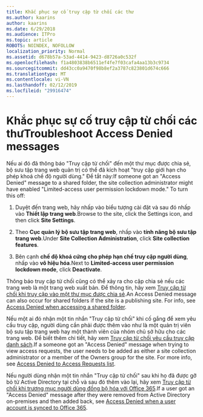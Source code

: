 ```yaml
---
title: Khắc phục sự cố truy cập từ chối các thư
ms.author: kaarins
author: kaarins
ms.date: 6/29/2018
ms.audience: ITPro
ms.topic: article
ROBOTS: NOINDEX, NOFOLLOW
localization_priority: Normal
ms.assetid: d678b57a-53ad-4414-9423-d8726a0c532f
ms.openlocfilehash: f1a4803838b6511ef4fe7f03cafa4aa13b3c9734
ms.sourcegitcommit: dd43cc0a9470f98b8ef2a3787c823801d674c666
ms.translationtype: MT
ms.contentlocale: vi-VN
ms.lasthandoff: 02/12/2019
ms.locfileid: "29916474"
---
```

# <a name="troubleshoot-access-denied-messages"></a><span data-ttu-id="8fc80-102">Khắc phục sự cố truy cập từ chối các thư</span><span class="sxs-lookup"><span data-stu-id="8fc80-102">Troubleshoot Access Denied messages</span></span>

<span data-ttu-id="8fc80-p101">Nếu ai đó đã thông báo "Truy cập từ chối" đến một thư mục được chia sẻ, bộ sưu tập trang web quản trị có thể đã kích hoạt "truy cập giới hạn cho phép khoá chế độ người dùng." Để tắt này:</span><span class="sxs-lookup"><span data-stu-id="8fc80-p101">If someone got an "Access Denied" message to a shared folder, the site collection administrator might have enabled "Limited-access user permission lockdown mode." To turn this off:</span></span> 
  
1. <span data-ttu-id="8fc80-105">Duyệt đến trang web, hãy nhấp vào biểu tượng cài đặt và sau đó nhấp vào **Thiết lập trang web**.</span><span class="sxs-lookup"><span data-stu-id="8fc80-105">Browse to the site, click the Settings icon, and then click **Site Settings**.</span></span>
    
2. <span data-ttu-id="8fc80-106">Theo **Cục quản lý bộ sưu tập trang web**, nhấp vào **tính năng bộ sưu tập trang web**.</span><span class="sxs-lookup"><span data-stu-id="8fc80-106">Under **Site Collection Administration**, click **Site collection features**.</span></span>
    
3. <span data-ttu-id="8fc80-107">Bên cạnh **chế độ khoá cứng cho phép hạn chế truy cập người dùng**, nhấp vào **vô hiệu hóa**.</span><span class="sxs-lookup"><span data-stu-id="8fc80-107">Next to **Limited-access user permission lockdown mode**, click **Deactivate**.</span></span>
    
<span data-ttu-id="8fc80-p102">Thông báo truy cập từ chối cũng có thể xảy ra cho cặp chia sẻ nếu các trang web là một trang web xuất bản. Để thông tin, hãy xem [Truy cập từ chối khi truy cập vào một thư mục được chia sẻ](https://go.microsoft.com/fwlink/?linkid=2004317).</span><span class="sxs-lookup"><span data-stu-id="8fc80-p102">An Access Denied message can also occur for shared folders if the site is a publishing site. For info, see [Access Denied when accessing a shared folder](https://go.microsoft.com/fwlink/?linkid=2004317).</span></span>
  
<span data-ttu-id="8fc80-p103">Nếu một ai đó nhận một tin nhắn "Truy cập từ chối" khi cố gắng để xem yêu cầu truy cập, người dùng cần phải được thêm vào như là một quản trị viên bộ sưu tập trang web hay một thành viên của nhóm chủ sở hữu cho các trang web. Để biết thêm chi tiết, hãy xem [Truy cập từ chối yêu cầu truy cập danh sách](https://go.microsoft.com/fwlink/?linkid=2004220).</span><span class="sxs-lookup"><span data-stu-id="8fc80-p103">If a someone got an "Access Denied" message when trying to view access requests, the user needs to be added as either a site collection administrator or a member of the Owners group for the site. For more info, see [Access Denied to Access Requests list](https://go.microsoft.com/fwlink/?linkid=2004220).</span></span>
  
<span data-ttu-id="8fc80-112">Nếu người dùng nhận một tin nhắn "Truy cập từ chối" sau khi họ đã được gỡ bỏ từ Active Directory tại chỗ và sau đó thêm vào lại, hãy xem [Truy cập từ chối khi trương mục người dùng đồng bộ hóa với Office 365](https://go.microsoft.com/fwlink/?linkid=2004318).</span><span class="sxs-lookup"><span data-stu-id="8fc80-112">If a user got an "Access Denied" message after they were removed from Active Directory on-premises and then added back, see [Access Denied when a user account is synced to Office 365](https://go.microsoft.com/fwlink/?linkid=2004318).</span></span>
  

